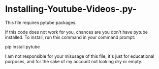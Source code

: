 # Installing-Youtube-Videos-.py-
This file requires pytube packages.

If this code does not work for you, chances are you don't have pytube installed.
To install, run this command in your command prompt:

pip install pytube

I am not responsible for your misusage of this file, it's just for educational purposes, and for the sake of my account not looking dry or empty.
